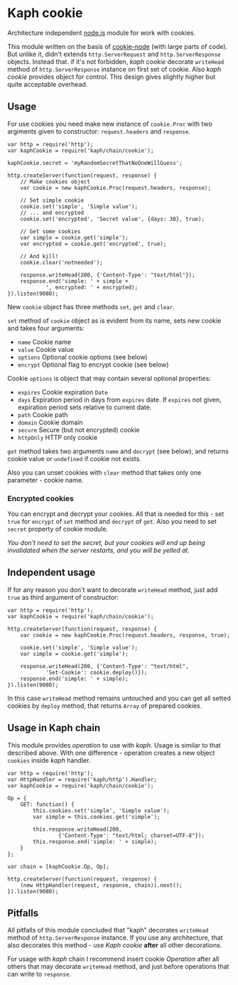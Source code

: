 # Kaph cookie

Architecture independent [node.js](http://nodejs.org) module for work with 
cookies.

This module written on the basis of 
[cookie-node](https://github.com/jed/cookie-node) (with large parts of code). 
But unlike it, didn't extends `http.ServerRequest` and `http.ServerResponse` 
objects. Instead that. if it's not forbidden, *kaph cookie* decorate 
`writeHead` method of `http.ServerResponse` instance on first set of cookie. 
Also *kaph cookie* provides object for control. This design gives slightly 
higher but quite acceptable overhead.

## Usage

For use cookies you need make new instance of `cookie.Proc` with two 
argiments given to constructor: `request.headers` and `response`.

    var http = require('http');
    var kaphCookie = require('kaph/chain/cookie');
    
    kaphCookie.secret = 'myRandomSecretThatNoOneWillGuess';
    
    http.createServer(function(request, response) {
        // Make cookies object
        var cookie = new kaphCookie.Proc(request.headers, response);
        
        // Set simple cookie
        cookie.set('simple', 'Simple value');
        // ... and encrypted
        cookie.set('encrypted', 'Secret value', {days: 30}, true);
        
        // Get some cookies
        var simple = cookie.get('simple');
        var encrypted = cookie.get('encrypted', true);
        
        // And kill!
        cookie.clear('notneeded');
        
        response.writeHead(200, {'Content-Type': "text/html"});    
        response.end('simple: ' + simple + 
                ', encrypted: ' + encrypted);
    }).listen(9080);

New `cookie` object has three methods `set`, `get` and `clear`.

`set` method of `cookie` object as is evident from its name, sets new cookie 
and takes four arguments: 

* `name` Cookie name
* `value` Cookie value
* `options` Optional cookie options (see below)
* `encrypt` Optional flag to encrypt cookie (see below)

Cookie `options` is object that may contain several optional properties:

* `expires` Cookie expiration `Date`
* `days` Expiration period in days from `expires` date. If `expires` not given,
  expiration period sets relative to current date.
* `path` Cookie path
* `domain` Cookie domain
* `secure` Secure (but not encrypted) cookie
* `httpOnly` HTTP only cookie

`get` method takes two arguments `name` and `decrypt` (see below), and returns
cookie value or `undefined` if cookie not exists.

Also you can unset cookies with `clear` method that takes only one parameter - 
cookie name.

### Encrypted cookies

You can encrypt and decrypt your cookies. All that is needed for this - set 
`true` for `encrypt` of `set` method and `decrypt` of `get`. Also you need to
set `secret` property of cookie module.

*You don't need to set the secret, but your cookies will end up being 
invalidated when the server restarts, and you will be yelled at.*

## Independent usage

If for any reason you don't want to decorate `writeHead` method, just add 
`true` as third argument of constructor:

    var http = require('http');
    var kaphCookie = require('kaph/chain/cookie');
    
    http.createServer(function(request, response) {
        var cookie = new kaphCookie.Proc(request.headers, response, true);
        
        cookie.set('simple', 'Simple value');
        var simple = cookie.get('simple');
        
        response.writeHead(200, {'Content-Type': "text/html",
                'Set-Cookie': cookie.deploy()});    
        response.end('simple: ' + simple);
    }).listen(9080);
    
In this case `writeHead` method remains untouched and you can get all setted 
cookies by `deploy` method, that returns `Array` of prepared cookies.
    
## Usage in Kaph chain

This module provides *operation* to use with *kaph*. Usage is similar to that 
described above. With one difference - operation creates a new object `cookies` 
inside *kaph* handler.

    var http = require('http');
    var HttpHandler = require('kaph/http').Handler;
    var kaphCookie = require('kaph/chain/cookie');
    
    Op = {
        GET: function() {
            this.cookies.set('simple', 'Simple value');
            var simple = this.cookies.get('simple');
    
            this.response.writeHead(200, 
                    {'Content-Type': "text/html; charset=UTF-8"});
            this.response.end('simple: ' + simple);
        }
    };
    
    var chain = [kaphCookie.Op, Op];
    
    http.createServer(function(request, response) {
        (new HttpHandler(request, response, chain)).next();
    }).listen(9080);

## Pitfalls

All pitfalls of this module concluded that "kaph" decorates `writeHead` method 
of `http.ServerResponse` instance. If you use any architecture, that also 
decorates this method - use *Kaph cookie* **after** all other decorations.

For usage with *kaph* chain I recommend insert cookie *Operation* after all 
others that may decorate `writeHead` method, and just before operations that 
can write to `response`. 


